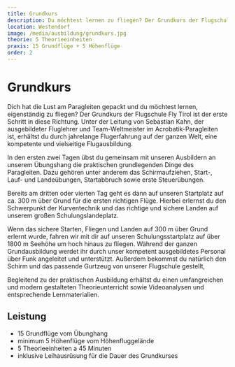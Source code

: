 ```yaml
---
title: Grundkurs
description: Du möchtest lernen zu fliegen? Der Grundkurs der Flugschule Fly Tirol ist der erste Schritt in diese Richtung. Unter der Leitung von Sebastian Kahn, der ausgebildeter Fluglehrer und Team-Weltmeister im Acrobatik-Paragleiten ist, erhältst du durch jahrelange Flugerfahrung auf der ganzen Welt, eine kompetente und vielseitige Flugausbildung. 
location: Westendorf
image: /media/ausbildung/grundkurs.jpg
theorie: 5 Theorieeinheiten
praxis: 15 Grundflüge + 5 Höhenflüge
order: 2
---
```


# Grundkurs

Dich hat die Lust am Paragleiten gepackt und du möchtest lernen, eigenständig zu fliegen? Der Grundkurs der Flugschule Fly Tirol ist der erste Schritt in diese Richtung. Unter der Leitung von Sebastian Kahn, der ausgebildeter Fluglehrer und Team-Weltmeister im Acrobatik-Paragleiten ist, erhältst du durch jahrelange Flugerfahrung auf der ganzen Welt, eine kompetente und vielseitige Flugausbildung. 

In den ersten zwei Tagen übst du gemeinsam mit unseren Ausbildern an unserem Übungshang die praktischen grundlegenden Dinge des Paragleiten. Dazu gehören unter anderem das Schirmaufziehen, Start-, Lauf- und Landeübungen, Startabbruch sowie erste Steuerübungen. 

Bereits am dritten oder vierten Tag geht es dann auf unseren Startplatz auf ca. 300 m über Grund für die ersten richtigen Flüge. Hierbei erlernst du den Schwerpunkt der Kurventechnik und das richtige und sichere Landen auf unserem großen Schulungslandeplatz. 

Wenn das sichere Starten, Fliegen und Landen auf 300 m über Grund erlernt wurde, fahren wir mit dir auf unseren Schulungsstartplatz auf über 1800 m Seehöhe um hoch hinaus zu fliegen. 
Während der ganzen Grundausbildung werdet ihr durch unser kompetent ausgebildetes Personal über Funk angeleitet und unterstützt. Außerdem bekommst du natürlich den Schirm und das passende Gurtzeug von unserer Flugschule gestellt,

Begleitend zu der praktischen Ausbildung erhältst du einen umfangreichen und modern gestalteten Theorieunterricht sowie Videoanalysen und entsprechende Lernmaterialien.

## Leistung

- 15 Grundflüge vom Übunghang
- minimum 5 Höhenflüge vom Höhenfluggelände
- 5 Theorieeinheiten a 45 Minuten
- inklusive Leihausrüsung für die Dauer des Grundkurses    

<content-image-gallery path="/media/ausbildung/grundausbildung/"></content-impage-gallery>
